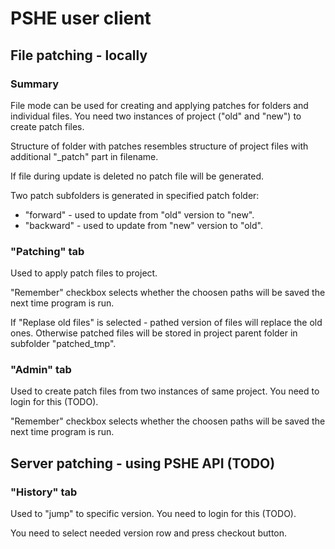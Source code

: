 # PSHE user client

## File patching - locally

### Summary

File mode can be used for creating and applying patches for folders and individual files. You need two instances of project ("old" and "new") to create patch files.

Structure of folder with patches resembles structure of project files with additional "_patch" part in filename.

If file during update is deleted no patch file will be generated.

Two patch subfolders is generated in specified patch folder:

- "forward" - used to update from "old" version to "new".
- "backward" - used to update from "new" version to "old".

### "Patching" tab

Used to apply patch files to project.

"Remember" checkbox selects whether the choosen paths will be saved the next time program is run.

If "Replase old files" is selected - pathed version of files will replace the old ones. Otherwise patched files will be stored in project parent folder in subfolder "patched_tmp".

### "Admin" tab

Used to create patch files from two instances of same project. You need to login for this (TODO).

"Remember" checkbox selects whether the choosen paths will be saved the next time program is run.

## Server patching - using PSHE API (TODO)

### "History" tab

Used to "jump" to specific version. You need to login for this (TODO).

You need to select needed version row and press checkout button.

